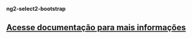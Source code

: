 **ng2-select2-bootstrap**

[Acesse documentação para mais informações](https://lucasvieceli.github.io/ng2-select2-bootstrap)
------------------------------------------------------------------------